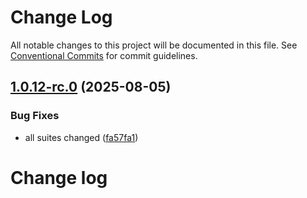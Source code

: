 # Change Log

All notable changes to this project will be documented in this file.
See [Conventional Commits](https://conventionalcommits.org) for commit guidelines.

## [1.0.12-rc.0](https://github.com/zerobias-org/suite/compare/@zerobias-org/suite-microsoft-windows@1.0.11...@zerobias-org/suite-microsoft-windows@1.0.12-rc.0) (2025-08-05)


### Bug Fixes

* all suites changed ([fa57fa1](https://github.com/zerobias-org/suite/commit/fa57fa1af7628003297df46b2d7740fe95bd2666))





# Change log
